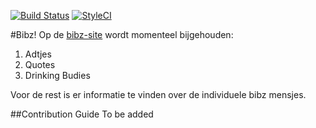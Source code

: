 [![Build Status](https://travis-ci.org/BrakInBadjas/BibzSite.svg?branch=dev)](https://travis-ci.org/BrakInBadjas/BibzSite)
[![StyleCI](https://styleci.io/repos/83312669/shield?branch=dev)](https://styleci.io/repos/83312669)

#Bibz!
Op de [bibz-site](https://bibz.biz) wordt momenteel bijgehouden:

 1. Adtjes
 2. Quotes
 3. Drinking Budies

Voor de rest is er informatie te vinden over de individuele bibz mensjes.

##Contribution Guide
To be added
